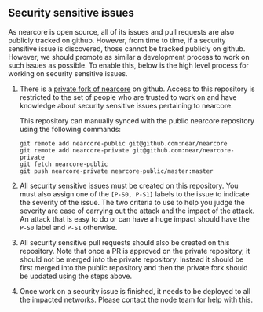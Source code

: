## Security sensitive issues

As nearcore is open source, all of its issues and pull requests are also
publicly tracked on github.  However, from time to time, if a security sensitive
issue is discovered, those cannot be tracked publicly on github.  However, we
should promote as similar a development process to work on such issues as
possible.  To enable this, below is the high level process for working on
security sensitive issues.

1. There is a [private fork of
   nearcore](https://github.com/near/nearcore-private) on github.  Access to
   this repository is restricted to the set of people who are trusted to work on
   and have knowledge about security sensitive issues pertaining to nearcore.

   This repository can manually synced with the public nearcore repository using
   the following commands:

       git remote add nearcore-public git@github.com:near/nearcore
       git remote add nearcore-private git@github.com:near/nearcore-private
       git fetch nearcore-public
       git push nearcore-private nearcore-public/master:master

2. All security sensitive issues must be created on this repository.  You must
   also assign one of the `[P-S0, P-S1]` labels to the issue to indicate the severity
   of the issue.  The two criteria to use to help you judge the severity are
   ease of carrying out the attack and the impact of the attack.  An attack that
   is easy to do or can have a huge impact should have the `P-S0` label and `P-S1`
   otherwise.

3. All security sensitive pull requests should also be created on this
   repository.  Note that once a PR is approved on the private repository, it
   should not be merged into the private repository.  Instead it should be first
   merged into the public repository and then the private fork should be updated
   using the steps above.

4. Once work on a security issue is finished, it needs to be deployed to all the
   impacted networks.  Please contact the node team for help with this.
